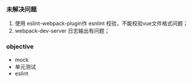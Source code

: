 ### 未解决问题
1) 使用 eslint-webpack-plugin作 esnlint 校验，不能校验vue文件格式问题；
2) webpack-dev-server 日志输出有问题；

### objective
- mock 
- 单元测试
- eslint

